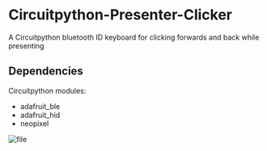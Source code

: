# Circuitpython-Presenter-Clicker
A Circuitpython bluetooth ID keyboard for clicking forwards and back while presenting

## Dependencies 
Circuitpython modules:
- adafruit_ble
- adafruit_hid
- neopixel


![file](https://user-images.githubusercontent.com/39284876/174511570-220e8010-b766-4105-aaff-5d350385f0a1.gif)
